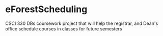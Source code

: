 # eForestScheduling

CSCI 330 DBs coursework project that will help the registrar, and Dean's office schedule courses in classes for future semesters
